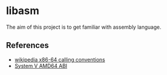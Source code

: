 # libasm
The aim of this project is to get familiar with assembly language.

## References
- [wikipedia x86-64 calling conventions](https://en.wikipedia.org/wiki/X86_calling_conventions#x86-64_calling_conventions)
- [System V AMD64 ABI](https://gitlab.com/x86-psABIs/x86-64-ABI)
